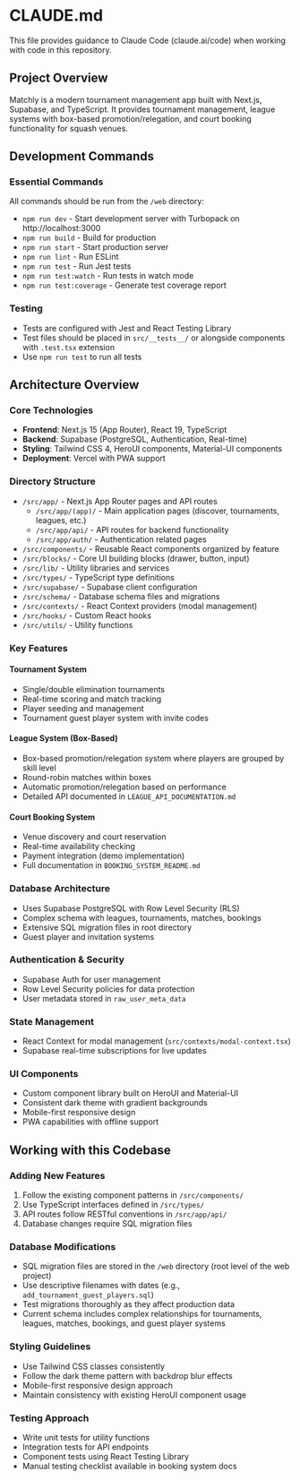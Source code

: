 # CLAUDE.md

This file provides guidance to Claude Code (claude.ai/code) when working with code in this repository.

## Project Overview

Matchly is a modern tournament management app built with Next.js, Supabase, and TypeScript. It provides tournament management, league systems with box-based promotion/relegation, and court booking functionality for squash venues.

## Development Commands

### Essential Commands
All commands should be run from the `/web` directory:
- `npm run dev` - Start development server with Turbopack on http://localhost:3000
- `npm run build` - Build for production
- `npm run start` - Start production server
- `npm run lint` - Run ESLint
- `npm run test` - Run Jest tests
- `npm run test:watch` - Run tests in watch mode
- `npm run test:coverage` - Generate test coverage report

### Testing
- Tests are configured with Jest and React Testing Library
- Test files should be placed in `src/__tests__/` or alongside components with `.test.tsx` extension
- Use `npm run test` to run all tests

## Architecture Overview

### Core Technologies
- **Frontend**: Next.js 15 (App Router), React 19, TypeScript
- **Backend**: Supabase (PostgreSQL, Authentication, Real-time)
- **Styling**: Tailwind CSS 4, HeroUI components, Material-UI components
- **Deployment**: Vercel with PWA support

### Directory Structure
- `/src/app/` - Next.js App Router pages and API routes
  - `/src/app/(app)/` - Main application pages (discover, tournaments, leagues, etc.)
  - `/src/app/api/` - API routes for backend functionality
  - `/src/app/auth/` - Authentication related pages
- `/src/components/` - Reusable React components organized by feature
- `/src/blocks/` - Core UI building blocks (drawer, button, input)
- `/src/lib/` - Utility libraries and services
- `/src/types/` - TypeScript type definitions
- `/src/supabase/` - Supabase client configuration
- `/src/schema/` - Database schema files and migrations
- `/src/contexts/` - React Context providers (modal management)
- `/src/hooks/` - Custom React hooks
- `/src/utils/` - Utility functions

### Key Features

#### Tournament System
- Single/double elimination tournaments
- Real-time scoring and match tracking
- Player seeding and management
- Tournament guest player system with invite codes

#### League System (Box-Based)
- Box-based promotion/relegation system where players are grouped by skill level
- Round-robin matches within boxes
- Automatic promotion/relegation based on performance
- Detailed API documented in `LEAGUE_API_DOCUMENTATION.md`

#### Court Booking System
- Venue discovery and court reservation
- Real-time availability checking
- Payment integration (demo implementation)
- Full documentation in `BOOKING_SYSTEM_README.md`

### Database Architecture
- Uses Supabase PostgreSQL with Row Level Security (RLS)
- Complex schema with leagues, tournaments, matches, bookings
- Extensive SQL migration files in root directory
- Guest player and invitation systems

### Authentication & Security
- Supabase Auth for user management
- Row Level Security policies for data protection
- User metadata stored in `raw_user_meta_data`

### State Management
- React Context for modal management (`src/contexts/modal-context.tsx`)
- Supabase real-time subscriptions for live updates

### UI Components
- Custom component library built on HeroUI and Material-UI
- Consistent dark theme with gradient backgrounds
- Mobile-first responsive design
- PWA capabilities with offline support

## Working with this Codebase

### Adding New Features
1. Follow the existing component patterns in `/src/components/`
2. Use TypeScript interfaces defined in `/src/types/`
3. API routes follow RESTful conventions in `/src/app/api/`
4. Database changes require SQL migration files

### Database Modifications
- SQL migration files are stored in the `/web` directory (root level of the web project)
- Use descriptive filenames with dates (e.g., `add_tournament_guest_players.sql`)
- Test migrations thoroughly as they affect production data
- Current schema includes complex relationships for tournaments, leagues, matches, bookings, and guest player systems

### Styling Guidelines
- Use Tailwind CSS classes consistently
- Follow the dark theme pattern with backdrop blur effects
- Mobile-first responsive design approach
- Maintain consistency with existing HeroUI component usage

### Testing Approach
- Write unit tests for utility functions
- Integration tests for API endpoints
- Component tests using React Testing Library
- Manual testing checklist available in booking system docs